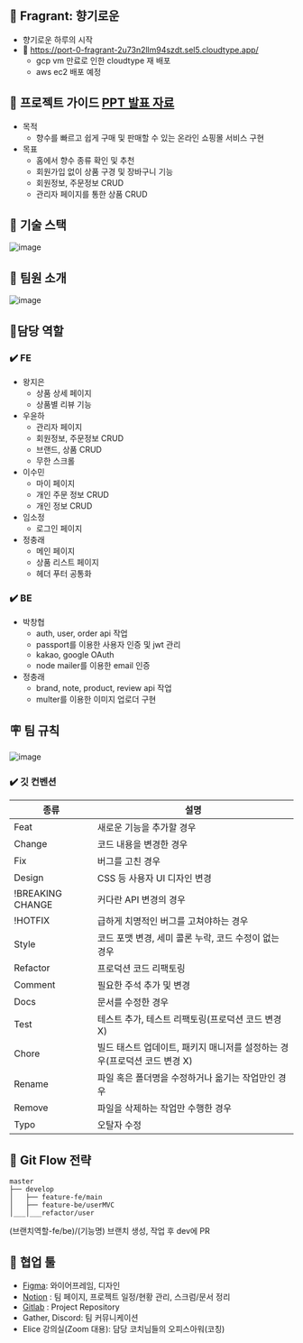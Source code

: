 ## 🌸 Fragrant: 향기로운

- 향기로운 하루의 시작
- 🚗 https://port-0-fragrant-2u73n2llm94szdt.sel5.cloudtype.app/
  - gcp vm 만료로 인한 cloudtype 재 배포
  - aws ec2 배포 예정

## 🌻 프로젝트 가이드 <a href="https://github.com/thwlckd/fragrant-nodejs/files/12522204/14.pdf">PPT 발표 자료</a>

- 목적
  - 향수를 빠르고 쉽게 구매 및 판매할 수 있는 온라인 쇼핑몰 서비스 구현
- 목표
  - 홈에서 향수 종류 확인 및 추천
  - 회원가입 없이 상품 구경 및 장바구니 기능
  - 회원정보, 주문정보 CRUD
  - 관리자 페이지를 통한 상품 CRUD

## 🌼 기술 스택

![image](https://github.com/thwlckd/fragrant-nodejs/assets/101177511/ea7d891c-0bd5-42e2-8f4b-78c1d43a6176)

## 🌷 팀원 소개

![image](https://github.com/thwlckd/fragrant-nodejs/assets/101177511/d2bc200b-6c52-4355-9575-8e3400a4ca24)

## 🌹담당 역할

### ✔️ FE

- 왕지은
  - 상품 상세 페이지
  - 상품별 리뷰 기능
- 우윤하
  - 관리자 페이지
  - 회원정보, 주문정보 CRUD
  - 브랜드, 상품 CRUD
  - 무한 스크롤
- 이수민
  - 마이 페이지
  - 개인 주문 정보 CRUD
  - 개인 정보 CRUD
- 임소정
  - 로그인 페이지
- 정충래
  - 메인 페이지
  - 상품 리스트 페이지
  - 헤더 푸터 공통화

### ✔️ BE

- 박창협
  - auth, user, order api 작업
  - passport를 이용한 사용자 인증 및 jwt 관리
  - kakao, google OAuth
  - node mailer를 이용한 email 인증
- 정충래
  - brand, note, product, review api 작업
  - multer를 이용한 이미지 업로더 구현

## 🪧 팀 규칙

![image](https://github.com/thwlckd/fragrant-nodejs/assets/101177511/3b5e322d-c333-4347-a342-a8d51ebbe418)

### ✔️ 깃 컨벤션

| 종류             | 설명                                                                      |
| ---------------- | ------------------------------------------------------------------------- |
| Feat             | 새로운 기능을 추가할 경우                                                 |
| Change           | 코드 내용을 변경한 경우                                                   |
| Fix              | 버그를 고친 경우                                                          |
| Design           | CSS 등 사용자 UI 디자인 변경                                              |
| !BREAKING CHANGE | 커다란 API 변경의 경우                                                    |
| !HOTFIX          | 급하게 치명적인 버그를 고쳐야하는 경우                                    |
| Style            | 코드 포맷 변경, 세미 콜론 누락, 코드 수정이 없는 경우                     |
| Refactor         | 프로덕션 코드 리팩토링                                                    |
| Comment          | 필요한 주석 추가 및 변경                                                  |
| Docs             | 문서를 수정한 경우                                                        |
| Test             | 테스트 추가, 테스트 리팩토링(프로덕션 코드 변경 X)                        |
| Chore            | 빌드 태스트 업데이트, 패키지 매니저를 설정하는 경우(프로덕션 코드 변경 X) |
| Rename           | 파일 혹은 폴더명을 수정하거나 옮기는 작업만인 경우                        |
| Remove           | 파일을 삭제하는 작업만 수행한 경우                                        |
| Typo             | 오탈자 수정                                                               |

## 🎯 Git Flow 전략

```
master
├── develop
│   ├── feature-fe/main
│   ├── feature-be/userMVC
│___│___refactor/user
```

(브랜치역할-fe/be)/(기능명) 브랜치 생성, 작업 후 dev에 PR

## 🎨 협업 툴

- [Figma](https://www.figma.com/file/IPolbDxvgjWzAL8ww0jZBH): 와이어프레임, 디자인
- [Notion](https://www.notion.so/hyub/Fragrant-d186546be61348379ea1b836332792e9) : 팀 페이지, 프로젝트 일정/현황 관리, 스크럼/문서 정리
- [Gitlab](https://kdt-gitlab.elice.io/sw_track/class_05/web_project/team14/fragrant/-/tree/master) : Project Repository
- Gather, Discord: 팀 커뮤니케이션
- Elice 강의실(Zoom 대용): 담당 코치님들의 오피스아워(코칭)

